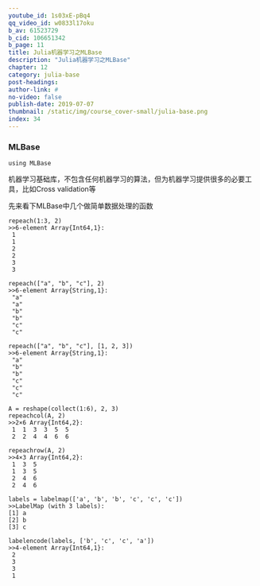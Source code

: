 ```yaml
---
youtube_id: 1s03xE-pBq4
qq_video_id: w0833l17oku
b_av: 61523729
b_cid: 106651342
b_page: 11
title: Julia机器学习之MLBase
description: "Julia机器学习之MLBase"
chapter: 12
category: julia-base
post-headings:
author-link: #
no-video: false
publish-date: 2019-07-07
thumbnail: /static/img/course_cover-small/julia-base.png
index: 34
---
```



### MLBase

```
using MLBase
```
机器学习基础库，不包含任何机器学习的算法，但为机器学习提供很多的必要工具，比如Cross validation等


先来看下MLBase中几个做简单数据处理的函数
```
repeach(1:3, 2)
>>6-element Array{Int64,1}:
 1
 1
 2
 2
 3
 3
```

```
repeach(["a", "b", "c"], 2)
>>6-element Array{String,1}:
 "a"
 "a"
 "b"
 "b"
 "c"
 "c"
 ```
 
```
repeach(["a", "b", "c"], [1, 2, 3])
>>6-element Array{String,1}:
 "a"
 "b"
 "b"
 "c"
 "c"
 "c"
```

```
A = reshape(collect(1:6), 2, 3)
repeachcol(A, 2)
>>2×6 Array{Int64,2}:
 1  1  3  3  5  5
 2  2  4  4  6  6
```

```
repeachrow(A, 2)
>>4×3 Array{Int64,2}:
 1  3  5
 1  3  5
 2  4  6
 2  4  6
```


```
labels = labelmap(['a', 'b', 'b', 'c', 'c', 'c'])
>>LabelMap (with 3 labels):
[1] a
[2] b
[3] c
```

```
labelencode(labels, ['b', 'c', 'c', 'a'])
>>4-element Array{Int64,1}:
 2
 3
 3
 1
```



